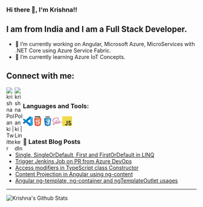 ### Hi there 👋, I'm Krishna!!

## I am from India and I am a Full Stack Developer.

- 🔭 I’m currently working on Angular, Microsoft Azure, MicroServices with .NET Core using Azure Service Fabric.
- 🌱 I’m currently learning Azure IoT Concepts.

## Connect with me:

[<img align="left" alt="krishnaPolanki | Twitter" width="22px" src="https://cdn.jsdelivr.net/npm/simple-icons@v3/icons/twitter.svg" />](https://twitter.com/krishpolanki)
[<img align="left" alt="krishnaPolanki | LinkedIn" width="22px" src="https://cdn.jsdelivr.net/npm/simple-icons@v3/icons/linkedin.svg" />](https://www.linkedin.com/in/krishnasai-polanki-57676471/)

<br/>

### Languages and Tools:

[<img align="left" alt="Visual Studio Code" width="26px" src="https://raw.githubusercontent.com/github/explore/80688e429a7d4ef2fca1e82350fe8e3517d3494d/topics/visual-studio-code/visual-studio-code.png" />](https://raw.githubusercontent.com/github/explore/80688e429a7d4ef2fca1e82350fe8e3517d3494d/topics/visual-studio-code/visual-studio-code.png)
[<img align="left" alt="HTML5" width="26px" src="https://raw.githubusercontent.com/github/explore/80688e429a7d4ef2fca1e82350fe8e3517d3494d/topics/html/html.png" />](https://raw.githubusercontent.com/github/explore/80688e429a7d4ef2fca1e82350fe8e3517d3494d/topics/html/html.png)
[<img align="left" alt="CSS3" width="26px" src="https://raw.githubusercontent.com/github/explore/80688e429a7d4ef2fca1e82350fe8e3517d3494d/topics/css/css.png" />](https://raw.githubusercontent.com/github/explore/80688e429a7d4ef2fca1e82350fe8e3517d3494d/topics/css/css.png)
[<img align="left" alt="Sass" width="26px" src="https://raw.githubusercontent.com/github/explore/80688e429a7d4ef2fca1e82350fe8e3517d3494d/topics/sass/sass.png" />](https://raw.githubusercontent.com/github/explore/80688e429a7d4ef2fca1e82350fe8e3517d3494d/topics/sass/sass.png)
[<img align="left" alt="JavaScript" width="26px" src="https://raw.githubusercontent.com/github/explore/80688e429a7d4ef2fca1e82350fe8e3517d3494d/topics/javascript/javascript.png" />](https://raw.githubusercontent.com/github/explore/80688e429a7d4ef2fca1e82350fe8e3517d3494d/topics/javascript/javascript.png)

<br/>
<br/>

### 📕 Latest Blog Posts

<!-- BLOG-POST-LIST:START -->
- [Single, SingleOrDefault, First and FirstOrDefault in LINQ](https://dev.to/krishnapolanki/single-singleordefault-first-and-firstordefault-in-linq-nee)
- [Trigger Jenkins Job on PR from Azure DevOps](https://dev.to/krishnapolanki/running-jenkins-on-pr-in-azure-devops-4eh0)
- [Access modifiers in TypeScript class Constructor](https://dev.to/krishnapolanki/access-modifiers-in-typescript-class-constructor-20pf)
- [Content Projection in Angular using ng-content](https://dev.to/krishnapolanki/angular-ng-content-and-content-projection-2ie5)
- [Angular ng-template, ng-container and ngTemplateOutlet usages](https://dev.to/krishnapolanki/angular-ng-template-ng-container-and-ngtemplateoutlet-usages-599)
<!-- BLOG-POST-LIST:END -->

---

<img align="left" alt="Krishna's Github Stats" src="https://github-readme-stats.vercel.app/api?username=krishnapolanki&show_icons=true&hide_border=true" />

[twitter]: https://twitter.com/krishpolanki
[linkedin]: https://www.linkedin.com/in/krishnasai-polanki-57676471
